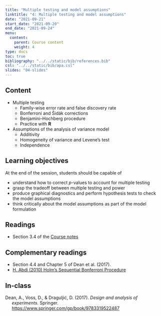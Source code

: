 ```yaml
---
title: "Multiple testing and model assumptions"
linktitle: "4: Multiple testing and model assumptions"
date: "2021-09-21"
start_date: "2021-09-20"
end_date: "2021-09-24"
menu:
  content:
    parent: Course content
    weight: 4
type: docs
toc: true
bibliography: "../../static/bib/references.bib"
csl: "../../static/bib/apa.csl"
slides: "04-slides"
---
```


## Content

-   Multiple testing
    -   Family-wise error rate and false discovery rate
    -   Bonferroni and Šidák corrections
    -   Benjamini–Hochberg procedure
    -   Practice with **R**
-   Assumptions of the analysis of variance model
    -   Additivity
    -   Homogeneity of variance and Levene’s test
    -   Independence

## Learning objectives

At the end of the session, students should be capable of

-   understand how to correct *p*-values to account for multiple testing
-   grasp the tradeoff between multiple testing and power
-   produce graphical diagnostics and perform hypothesis tests to check the model assumptions
-   think critically about the model assumptions as part of the model formulation

## Readings

-   <i class="fas fa-book"></i> Section 3.4 of the [Course notes](https://lbelzile.github.io/math80667a/onewayanova.html#model-assumptions)

## Complementary readings

-   <i class="fas fa-book"></i> Section 4.4 and Chapter 5 of Dean et al. (2017).
-   <i class="fas fa-book"></i> [H. Abdi (2010) Holm’s Sequential Bonferroni Procedure](https://personal.utdallas.edu/~herve/abdi-Holm2010-pretty.pdf)

<!--
- <i class="fas fa-book"></i> Andrew Gelman's blog on [Ethical responsibility of research assistants](https://statmodeling.stat.columbia.edu/2021/09/18/for-a-research-assistant-do-you-think-there-is-an-ethical-responsibility-to-inform-your-supervisor-principal-investigator-if-they-change-their-analysis-plan-multiple-times-during-the-research-proje/): a discussion of _p_-hacking, which consists in selectively reporting only tests that are significant, making it seem as they were planned comparisons. 


## Slides

The slides for today's lesson are available online as an HTML file. Use the buttons below to open the slides either as an interactive website or as a static PDF (for printing or storing for later). You can also click in the slides below and navigate through them with your left and right arrow keys.

`{{% slide-buttons %}}`{=html}

<ul class="nav nav-tabs" id="slide-tabs" role="tablist">
<li class="nav-item">
<a class="nav-link active" id="introduction-tab" data-toggle="tab" href="#introduction" role="tab" aria-controls="introduction" aria-selected="true">Introduction</a>
</li>
<li class="nav-item">
<a class="nav-link" id="multiple-testing-tab" data-toggle="tab" href="#multiple-testing" role="tab" aria-controls="multiple-testing" aria-selected="false">Multiple testing</a>
</li>
<li class="nav-item">
<a class="nav-link" id="assumptions-tab" data-toggle="tab" href="#assumptions" role="tab" aria-controls="assumptions" aria-selected="false">Assumptions</a>
</li>
<li class="nav-item">
<a class="nav-link" id="statistical-fallacies-tab" data-toggle="tab" href="#statistical-fallacies" role="tab" aria-controls="statistical-fallacies" aria-selected="false">Statistical fallacies</a>
</li>
</ul>
<div class="tab-content" id="slide-tabs">
<div class="tab-pane fade show active" id="introduction" role="tabpanel" aria-labelledby="introduction-tab">
<div class="embed-responsive embed-responsive-16by9">
<iframe class="embed-responsive-item" src="/slides/04-slides.html#1"></iframe>
</div>
</div>
<div class="tab-pane fade" id="multiple-testing" role="tabpanel" aria-labelledby="multiple-testing-tab">
<div class="embed-responsive embed-responsive-16by9">
<iframe class="embed-responsive-item" src="/slides/04-slides.html#multtest"></iframe>
</div>
</div>
<div class="tab-pane fade" id="assumptions" role="tabpanel" aria-labelledby="assumptions-tab">
<div class="embed-responsive embed-responsive-16by9">
<iframe class="embed-responsive-item" src="/slides/04-slides.html#graphdiag"></iframe>
</div>
</div>
<div class="tab-pane fade" id="statistical-fallacies" role="tabpanel" aria-labelledby="statistical-fallacies-tab">
<div class="embed-responsive embed-responsive-16by9">
<iframe class="embed-responsive-item" src="/slides/04-slides.html#fallacies1"></iframe>
</div>
</div>
</div>

-->

## In-class

<!-- 
{{% div fyi %}}
**Fun fact**: If you type <kbd>?</kbd> (or <kbd>shift</kbd> + <kbd>/</kbd>) while going through the slides, you can see a list of special slide-specific commands.
{{% /div %}}





-->

<div id="refs" class="references csl-bib-body hanging-indent" line-spacing="2">

<div id="ref-Dean:2017" class="csl-entry">

Dean, A., Voss, D., & Draguljić, D. (2017). *Design and analysis of experiments*. Springer. <https://www.springer.com/gp/book/9783319522487>

</div>

</div>

